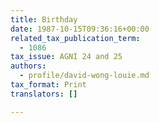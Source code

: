 ```yaml
---
title: Birthday
date: 1987-10-15T09:36:16+00:00
related_tax_publication_term:
  - 1086
tax_issue: AGNI 24 and 25
authors:
  - profile/david-wong-louie.md
tax_format: Print
translators: []

---
```

